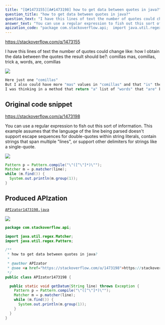 ```yaml
---
title: "[Q#1473155][A#1473198] how to get data between quotes in java?"
question_title: "how to get data between quotes in java?"
question_text: "I have this lines of text the number of quotes could change  like: how I obtain the data between the quotes the result should be?: comillas mas, comillas, trick a, words, are, comillas"
answer_text: "You can use a regular expression to fish out this sort of information. This example assumes that the language of the line being parsed doesn't support escape sequences for double-quotes within string literals, contain strings that span multiple \"lines\", or support other  delimiters for strings like a single-quote."
apization_code: "package com.stackoverflow.api;  import java.util.regex.Matcher; import java.util.regex.Pattern;  /**  * how to get data between quotes in java?  *  * @author APIzator  * @see <a href=\"https://stackoverflow.com/a/1473198\">https://stackoverflow.com/a/1473198</a>  */ public class APIzator1473198 {    public static void getDatum(String line) throws Exception {     Pattern p = Pattern.compile(\"\\\"([^\\\"]*)\\\"\");     Matcher m = p.matcher(line);     while (m.find()) {       System.out.println(m.group(1));     }   } }"
---
```


https://stackoverflow.com/q/1473155

I have this lines of text the number of quotes could change  like:
how I obtain the data between the quotes the result should be?:
comillas
mas, comillas, trick
a, words, are, comillas


<div class="code-logo"><img src="/stackoverflow.png" /></div>

```java
Here just one "comillas"
But I also could have more "mas" values in "comillas" and that "is" the "trick"
I was thinking in a method that return "a" list of "words" that "are" between "comillas"
```


## Original code snippet

https://stackoverflow.com/a/1473198

You can use a regular expression to fish out this sort of information.
This example assumes that the language of the line being parsed doesn&#x27;t support escape sequences for double-quotes within string literals, contain strings that span multiple &quot;lines&quot;, or support other  delimiters for strings like a single-quote.

<div class="code-logo"><img src="/stackoverflow.png" /></div>

```java
Pattern p = Pattern.compile("\"([^\"]*)\"");
Matcher m = p.matcher(line);
while (m.find()) {
  System.out.println(m.group(1));
}
```

## Produced APIzation

[`APIzator1473198.java`](https://github.com/pasqualesalza/apization-temp/raw/main/data/search/APIzator1473198.java)

<div class="code-logo"><img src="/apizator.png" /></div>

```java
package com.stackoverflow.api;

import java.util.regex.Matcher;
import java.util.regex.Pattern;

/**
 * how to get data between quotes in java?
 *
 * @author APIzator
 * @see <a href="https://stackoverflow.com/a/1473198">https://stackoverflow.com/a/1473198</a>
 */
public class APIzator1473198 {

  public static void getDatum(String line) throws Exception {
    Pattern p = Pattern.compile("\"([^\"]*)\"");
    Matcher m = p.matcher(line);
    while (m.find()) {
      System.out.println(m.group(1));
    }
  }
}

```